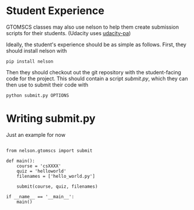 # Student Experience
GTOMSCS classes may also use nelson to help them create submission scripts for their students.  (Udacity uses [udacity-pa](https://github.com/udacity/udacity-pa))

Ideally, the student's experience should be as simple as follows.  First, they should install nelson with
<pre><code>pip install nelson </code></pre>
Then they should checkout out the git repository with the student-facing code for the project.  This should contain a script *submit.py*, which they can then use to submit their code with
<pre><code>python submit.py OPTIONS </code></pre>

# Writing submit.py

Just an example for now
<pre><code>
from nelson.gtomscs import submit

def main():
    course = 'csXXXX'
    quiz = 'helloworld'
    filenames = ['hello_world.py']

    submit(course, quiz, filenames)

if __name__ == '__main__':
    main()
</code></pre>

